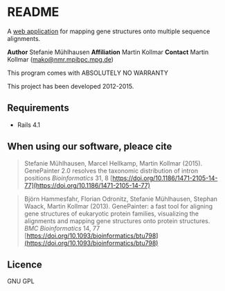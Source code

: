 # README

A [web application](https://genepainter.motorprotein.de/) for mapping gene structures onto multiple sequence alignments.

__Author__ Stefanie Mühlhausen
__Affiliation__ Martin Kollmar
__Contact__ Martin Kollmar (mako@nmr.mpibpc.mpg.de)

This program comes with ABSOLUTELY NO WARRANTY

This project has been developed 2012-2015.

## Requirements

- Rails 4.1

## When using our software, pleace cite

> Stefanie Mühlhausen, Marcel Hellkamp,  Martin Kollmar (2015).
> GenePainter 2.0 resolves the taxonomic distribution of intron positions
> _Bioinformatics_ 31, 8
> [https://doi.org/10.1186/1471-2105-14-77](https://doi.org/10.1186/1471-2105-14-77)

> Björn Hammesfahr, Florian Odronitz, Stefanie Mühlhausen, Stephan Waack, Martin Kollmar (2013).
> GenePainter: a fast tool for aligning gene structures of eukaryotic protein families, visualizing the alignments and mapping gene structures onto protein structures.
> _BMC Bioinformatics_ 14, 77
> [https://doi.org/10.1093/bioinformatics/btu798](https://doi.org/10.1093/bioinformatics/btu798)

## Licence

GNU GPL

